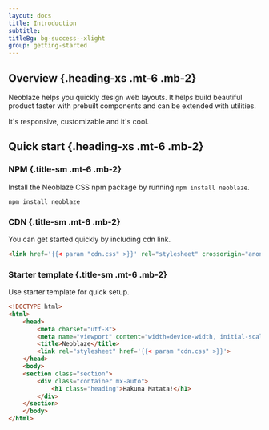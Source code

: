 ```yaml
---
layout: docs
title: Introduction
subtitle: 
titleBg: bg-success--xlight
group: getting-started
---
```


## Overview {.heading-xs .mt-6 .mb-2}

Neoblaze helps you quickly design web layouts. It helps build beautiful product faster with prebuilt components and can be extended with utilities.

It's responsive, customizable and it's cool.

## Quick start {.heading-xs .mt-6 .mb-2}

### NPM {.title-sm .mt-6 .mb-2}

Install the Neoblaze CSS npm package  by running `npm install neoblaze`.

```shell
npm install neoblaze
``` 


### CDN {.title-sm .mt-6 .mb-2}

You can get started quickly by including cdn link.


``` html
<link href='{{< param "cdn.css" >}}' rel="stylesheet" crossorigin="anonymous">
``` 

### Starter template {.title-sm .mt-6 .mb-2}
Use starter template for quick setup.

``` html
<!DOCTYPE html>
<html>
	<head>
		<meta charset="utf-8">
		<meta name="viewport" content="width=device-width, initial-scale=1">
		<title>Neoblaze</title>
		<link rel="stylesheet" href='{{< param "cdn.css" >}}'>
	</head>
	<body>
	<section class="section">
		<div class="container mx-auto">
			<h1 class="heading">Hakuna Matata!</h1>
		</div>
	</section>
	</body>
</html>
``` 
